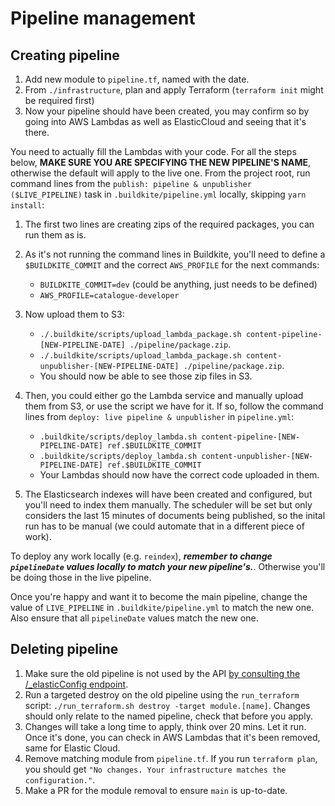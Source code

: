 # Pipeline management

## Creating pipeline

1. Add new module to `pipeline.tf`, named with the date.
2. From `./infrastructure`, plan and apply Terraform (`terraform init` might be required first)
3. Now your pipeline should have been created, you may confirm so by going into AWS Lambdas as well as ElasticCloud and seeing that it's there.

You need to actually fill the Lambdas with your code. For all the steps below, **MAKE SURE YOU ARE SPECIFYING THE NEW PIPELINE'S NAME**, otherwise the default will apply to the live one.
From the project root, run command lines from the `publish: pipeline & unpublisher ($LIVE_PIPELINE)` task in `.buildkite/pipeline.yml` locally, skipping `yarn install`:

1. The first two lines are creating zips of the required packages, you can run them as is.

2. As it's not running the command lines in Buildkite, you'll need to define a `$BUILDKITE_COMMIT` and the correct `AWS_PROFILE` for the next commands:

   - `BUILDKITE_COMMIT=dev` (could be anything, just needs to be defined)
   - `AWS_PROFILE=catalogue-developer`

3. Now upload them to S3:

   - `./.buildkite/scripts/upload_lambda_package.sh content-pipeline-[NEW-PIPELINE-DATE] ./pipeline/package.zip`.
   - `./.buildkite/scripts/upload_lambda_package.sh content-unpublisher-[NEW-PIPELINE-DATE] ./pipeline/package.zip`.
   - You should now be able to see those zip files in S3.

4. Then, you could either go the Lambda service and manually upload them from S3, or use the script we have for it. If so, follow the command lines from `deploy: live pipeline & unpublisher` in `pipeline.yml`:

   - `.buildkite/scripts/deploy_lambda.sh content-pipeline-[NEW-PIPELINE-DATE] ref.$BUILDKITE_COMMIT`
   - `.buildkite/scripts/deploy_lambda.sh content-unpublisher-[NEW-PIPELINE-DATE] ref.$BUILDKITE_COMMIT`
   - Your Lambdas should now have the correct code uploaded in them.

5. The Elasticsearch indexes will have been created and configured, but you'll need to index them manually. The scheduler will be set but only considers the last 15 minutes of documents being published, so the inital run has to be manual (we could automate that in a different piece of work).

To deploy any work locally (e.g. `reindex`), **_remember to change `pipelineDate` values locally to match your new pipeline's._**. Otherwise you'll be doing those in the live pipeline.

Once you're happy and want it to become the main pipeline, change the value of `LIVE_PIPELINE` in `.buildkite/pipeline.yml` to match the new one. Also ensure that all `pipelineDate` values match the new one.

## Deleting pipeline

1. Make sure the old pipeline is not used by the API [by consulting the /\_elasticConfig endpoint](http://api.wellcomecollection.org/content/v0/_elasticConfig).
2. Run a targeted destroy on the old pipeline using the `run_terraform` script:
   `./run_terraform.sh destroy -target module.[name]`.
   Changes should only relate to the named pipeline, check that before you apply.
3. Changes will take a long time to apply, think over 20 mins. Let it run. Once it's done, you can check in AWS Lambdas that it's been removed, same for Elastic Cloud.
4. Remove matching module from `pipeline.tf`. If you run `terraform plan`, you should get `"No changes. Your infrastructure matches the configuration."`.
5. Make a PR for the module removal to ensure `main` is up-to-date.
